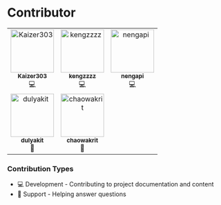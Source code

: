 # Contributor

<table>
  <tbody>
    <tr>
      <td align="center" valign="top" width="33.3333%">
        <a href="https://github.com/Kaizer303">
          <img src="https://github.com/Kaizer303.png" width="100px;" alt="Kaizer303"/>
          <br />
          <sub><b>Kaizer303</b></sub>
        </a>
        <br />
        <span title="Development">💻</span>
      </td>
      <td align="center" valign="top" width="33.3333%">
        <a href="https://github.com/kengzzzz">
          <img src="https://github.com/kengzzzz.png" width="100px;" alt="kengzzzz"/>
          <br />
          <sub><b>kengzzzz</b></sub>
        </a>
        <br />
        <span title="Development">💻</span>
      </td>
      <td align="center" valign="top" width="33.3333%">
        <a href="https://github.com/nengapi">
          <img src="https://github.com/nengapi.png" width="100px;" alt="nengapi"/>
          <br />
          <sub><b>nengapi</b></sub>
        </a>
        <br />
        <span title="Development">💻</span>
      </td>
    </tr>
    <tr>
      <td align="center" valign="top" width="33.3333%">
        <a href="https://github.com/dulyakit">
          <img src="https://github.com/dulyakit.png" width="100px;" alt="dulyakit"/>
          <br />
          <sub><b>dulyakit</b></sub>
        </a>
        <br />
        <span title="Support">💬</span>
      </td>
      <td align="center" valign="top" width="33.3333%">
        <a href="https://github.com/chaowakrit">
          <img src="https://github.com/chaowakrit.png" width="100px;" alt="chaowakrit"/>
          <br />
          <sub><b>chaowakrit</b></sub>
        </a>
        <br />
        <span title="Support">💬</span>
      </td>
    </tr>
  </tbody>
</table>

### Contribution Types
- 💻 Development - Contributing to project documentation and content
- 💬 Support - Helping answer questions